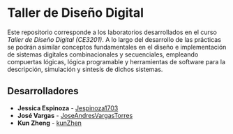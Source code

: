 # Taller de Diseño Digital

Este repositorio corresponde a los laboratorios desarrollados en el curso _Taller de Diseño Digital (CE3201)_. A lo largo del desarrollo de las prácticas se podrán asimilar conceptos fundamentales en el diseño e implementación de sistemas digitales combinacionales y secuenciales, empleando compuertas lógicas, lógica programable y herramientas de software para la descripción, simulación y sintesís de dichos sistemas. 

## Desarrolladores
* **Jessica Espinoza** - [Jespinoza1703](https://github.com/Jespinoza1703)
* **José Vargas** - [JoseAndresVargasTorres](https://github.com/JoseAndresVargasTorres)
* **Kun Zheng** - [kunZhen](https://github.com/kunZhen)
